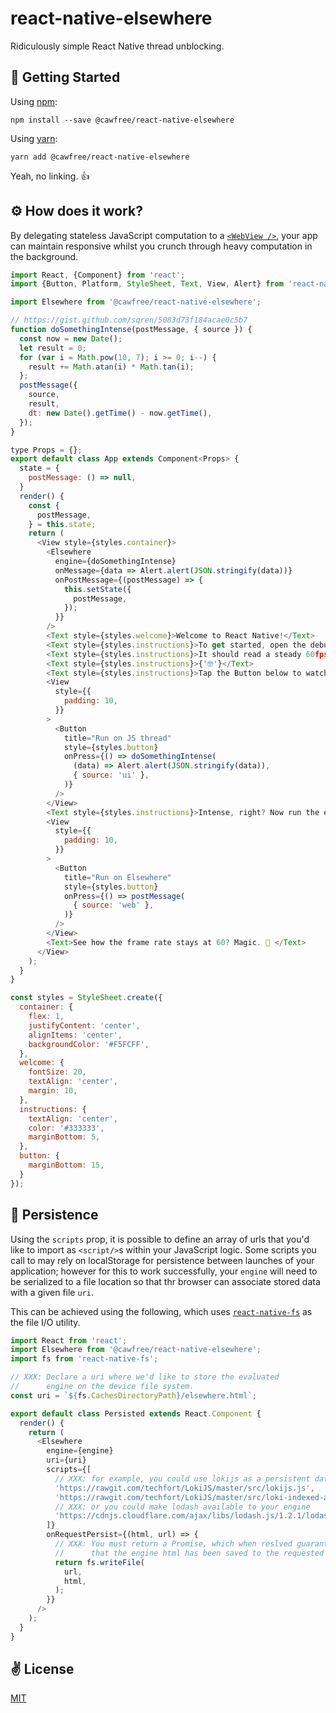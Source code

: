 # react-native-elsewhere
Ridiculously simple React Native thread unblocking.

## 🚀 Getting Started
Using [npm](https://www.npmjs.com/package/@cawfree/react-native-elsewhere):
```shell
npm install --save @cawfree/react-native-elsewhere
```
Using [yarn](https://www.npmjs.com/package/@cawfree/react-native-elsewhere):
```shell
yarn add @cawfree/react-native-elsewhere
```
Yeah, no linking. 👍

## ⚙ How does it work?
By delegating stateless JavaScript computation to a [`<WebView />`](https://facebook.github.io/react-native/docs/webview), your app can maintain responsive whilst you crunch through heavy computation in the background.

```javascript
import React, {Component} from 'react';
import {Button, Platform, StyleSheet, Text, View, Alert} from 'react-native';

import Elsewhere from '@cawfree/react-native-elsewhere';

// https://gist.github.com/sqren/5083d73f184acae0c5b7
function doSomethingIntense(postMessage, { source }) {
  const now = new Date();
  let result = 0;   
  for (var i = Math.pow(10, 7); i >= 0; i--) {      
    result += Math.atan(i) * Math.tan(i);
  };
  postMessage({
    source,
    result,
    dt: new Date().getTime() - now.getTime(),
  });
}

type Props = {};
export default class App extends Component<Props> {
  state = {
    postMessage: () => null,
  }
  render() {
    const {
      postMessage,
    } = this.state;
    return (
      <View style={styles.container}>
        <Elsewhere
          engine={doSomethingIntense}
          onMessage={data => Alert.alert(JSON.stringify(data))}
          onPostMessage={(postMessage) => {
            this.setState({
              postMessage,
            });
          }}
        />
        <Text style={styles.welcome}>Welcome to React Native!</Text>
        <Text style={styles.instructions}>To get started, open the debug menu and enable the performance monitor so we can watch the JS frame rate.</Text>
        <Text style={styles.instructions}>It should read a steady 60fps. ⏰ </Text>
        <Text style={styles.instructions}>{'🤓'}</Text>
        <Text style={styles.instructions}>Tap the Button below to watch your frame rate plummet! 📉 </Text>
        <View
          style={{
            padding: 10,
          }}
        >
          <Button
            title="Run on JS thread"
            style={styles.button}
            onPress={() => doSomethingIntense(
              (data) => Alert.alert(JSON.stringify(data)),
              { source: 'ui' },
            )}
          />
        </View>
        <Text style={styles.instructions}>Intense, right? Now run the exact same operation inside of an Elsewhere. 📈 </Text>
        <View
          style={{
            padding: 10,
          }}
        >
          <Button
            title="Run on Elsewhere"
            style={styles.button}
            onPress={() => postMessage(
              { source: 'web' },
            )}
          />
        </View>
        <Text>See how the frame rate stays at 60? Magic. 🔮 </Text>
      </View>
    );
  }
}

const styles = StyleSheet.create({
  container: {
    flex: 1,
    justifyContent: 'center',
    alignItems: 'center',
    backgroundColor: '#F5FCFF',
  },
  welcome: {
    fontSize: 20,
    textAlign: 'center',
    margin: 10,
  },
  instructions: {
    textAlign: 'center',
    color: '#333333',
    marginBottom: 5,
  },
  button: {
    marginBottom: 15,
  }
});
```

## 💾 Persistence
Using the `scripts` prop, it is possible to define an array of urls that you'd like to import as `<script/>`s within your JavaScript logic. Some scripts you call to may rely on localStorage for persistence between launches of your application; however for this to work successfully, your `engine` will need to be serialized to a file location so that thr browser can associate stored data with a given file `uri`.

This can be achieved using the following, which uses [`react-native-fs`](https://github.com/itinance/react-native-fs) as the file I/O utility.

```javascript
import React from 'react';
import Elsewhere from '@cawfree/react-native-elsewhere';
import fs from 'react-native-fs';

// XXX: Declare a uri where we'd like to store the evaluated
//      engine on the device file system.
const uri = `${fs.CachesDirectoryPath}/elsewhere.html`;

export default class Persisted extends React.Component {
  render() {
    return (
      <Elsewhere
        engine={engine}
        uri={uri}
        scripts={[
          // XXX: for example, you could use lokijs as a persistent database!
          'https://rawgit.com/techfort/LokiJS/master/src/lokijs.js',
          'https://rawgit.com/techfort/LokiJS/master/src/loki-indexed-adapter.js',
          // XXX: or you could make lodash available to your engine
          'https://cdnjs.cloudflare.com/ajax/libs/lodash.js/1.2.1/lodash.min.js',
        ]}
        onRequestPersist={(html, url) => {
          // XXX: You must return a Promise, which when reslved guarantees
          //      that the engine html has been saved to the requested uri.
          return fs.writeFile(
            url,
            html,
          );
        }}
      />
    );
  }
}
```

## ✌️ License
[MIT](https://opensource.org/licenses/MIT)
